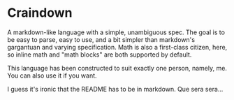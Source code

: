 # Craindown

A markdown-like language with a simple, unambiguous spec. The goal is to be easy to parse, easy to use, and a bit simpler than markdown's gargantuan and varying specification. Math is also a first-class citizen, here, so inline math and "math blocks" are both supported by default.

This language has been constructed to suit exactly one person, namely, me. You can also use it if you want.

I guess it's ironic that the README has to be in markdown. Que sera sera...

